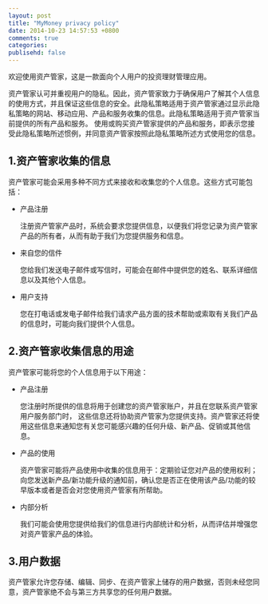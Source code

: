 ```yaml
---
layout: post
title: "MyMoney privacy policy"
date: 2014-10-23 14:57:53 +0800
comments: true
categories:
publisehd: false
---
```


欢迎使用资产管家，这是一款面向个人用户的投资理财管理应用。

资产管家认可并重视用户的隐私。因此，资产管家致力于确保用户了解其个人信息的使用方式，并且保证这些信息的安全。此隐私策略适用于资产管家通过显示此隐私策略的网站、移动应用、产品和服务收集的信息。此隐私策略适用于资产管家当前提供的所有产品和服务。
使用或购买资产管家提供的产品和服务，即表示您接受此隐私策略所述惯例，并同意资产管家按照此隐私策略所述方式使用您的信息。

## 1.资产管家收集的信息

  资产管家可能会采用多种不同方式来接收和收集您的个人信息。这些方式可能包括：

  * 产品注册

    注册资产管家产品时，系统会要求您提供信息，以便我们将您记录为资产管家产品的所有者，从而有助于我们为您提供服务和信息。

  * 来自您的信件

    您给我们发送电子邮件或写信时，可能会在邮件中提供您的姓名、联系详细信息以及其他个人信息。

  * 用户支持

    您在打电话或发电子邮件给我们请求产品方面的技术帮助或索取有关我们产品的信息时，可能向我们提供个人信息。

## 2.资产管家收集信息的用途

  资产管家可能将您的个人信息用于以下用途：

  * 产品注册

    您注册时所提供的信息将用于创建您的资产管家账户，并且在您联系资产管家用户服务部门时， 这些信息还将协助资产管家为您提供支持。资产管家还将使用这些信息来通知您有关您可能感兴趣的任何升级、新产品、促销或其他信息。

  * 产品的使用

    资产管家可能将产品使用中收集的信息用于：定期验证您对产品的使用权利； 向您发送新产品/新功能升级的通知前，确认您是否正在使用该产品/功能的较早版本或者是否会对您使用资产管家有所帮助。

  * 内部分析

    我们可能会使用您提供给我们的信息进行内部统计和分析，从而评估并增强您对资产管家产品的体验。

## 3.用户数据

  资产管家允许您存储、编辑、同步、在资产管家上储存的用户数据，否则未经您同意，资产管家绝不会与第三方共享您的任何用户数据。
